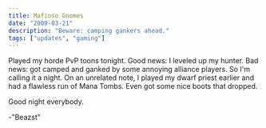 ```yaml
---
title: Mafioso Gnomes
date: "2009-03-21"
description: "Beware: camping gankers ahead."
tags: ["updates", "gaming"]
---
```


Played my horde PvP toons tonight. Good news: I leveled up my hunter. Bad news: got camped and ganked by some annoying alliance players. So I'm calling it a night. On an unrelated note, I played my dwarf priest earlier and had a flawless run of Mana Tombs. Even got some nice boots that dropped.

Good night everybody.

-"Beazst"
